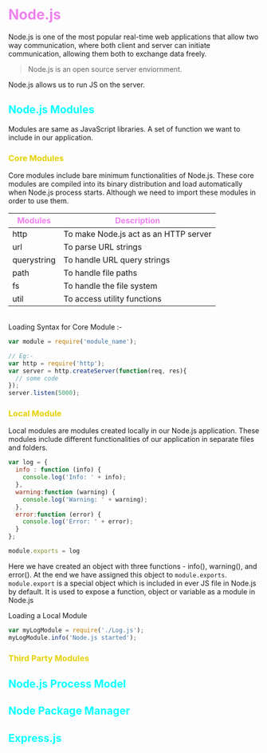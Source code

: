 # <span class="header">Node.js</span>

Node.js is one of the most popular real-time web applications that allow two way communication, where both client and server can initiate communication, allowing them both to exchange data freely.

>Node.js is an open source server enviornment. 

Node.js allows us to run JS on the server.

## <span class="header2"> Node.js Modules</span>

Modules are same as JavaScript libraries. A set of function we want to include in our application.

### <span class="header3">Core Modules</span>

Core modules include bare minimum functionalities of Node.js. These core modules are compiled into its binary distribution and load automatically when Node.js process starts. Although we need to import these modules in order to use them.

| Modules | Description |
| ------- | ----------- |
| http | To make Node.js act as an HTTP server |
| url | To parse URL strings |
| querystring | To handle URL query strings |
| path | To handle file paths |
| fs | To handle the file system |
| util | To access utility functions |

<br>
Loading Syntax for Core Module :-

```js
var module = require('module_name');

// Eg:-
var http = require('http');
var server = http.createServer(function(req, res){
  // some code
});
server.listen(5000);
```

### <span class="header3">Local Module</span>

Local modules are modules created locally in our Node.js application. These modules include different functionalities of our application in separate files and folders.

```js
var log = {
  info : function (info) { 
    console.log('Info: ' + info);
  },
  warning:function (warning) { 
    console.log('Warning: ' + warning);
  },
  error:function (error) {
    console.log('Error: ' + error);
  }
};

module.exports = log
```

Here we have created an object with three functions - info(), warning(), and error(). At the end we have assigned this object to `module.exports`. `module.export` is a special object which is included in ever JS file in Node.js by default. It is used to expose a function, object or variable as a module in Node.js

Loading a Local Module 

```js
var myLogModule = require('./Log.js');
myLogModule.info('Node.js started');
```
### <span class="header3">Third Party Modules</span>

## <span class="header2">Node.js Process Model</span>

## <span class="header2">Node Package Manager</span>

## <span class="header2">Express.js</span>

<style>
.highlight{
  color: #75FF33
}
.header3{
  color: #E6D100
}
.header{
  color: #EE82EE
}
.header2{
  color: #00FFFF
}
.imp{
  color: #FF8080
}
</style>